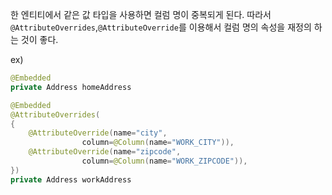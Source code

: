 한 엔티티에서 같은 값 타입을 사용하면 컬럼 명이 중복되게 된다.
따라서 `@AttributeOverrides`,`@AttributeOverride`를 이용해서 컬럼 명의 속성을 재정의 하는 것이 좋다. 

ex)
```java
@Embedded
private Address homeAddress

@Embedded
@AttributeOverrides(
{
	@AttributeOverride(name="city",
				column=@Column(name="WORK_CITY")),
	@AttributeOverride(name="zipcode",
				column=@Column(name="WORK_ZIPCODE")),
})
private Address workAddress
```
